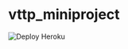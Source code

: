 # vttp_miniproject

![Deploy Heroku](https://github.com/lyon-tan96/vttp_miniproject/blob/master/.github/workflows/main.yaml)
